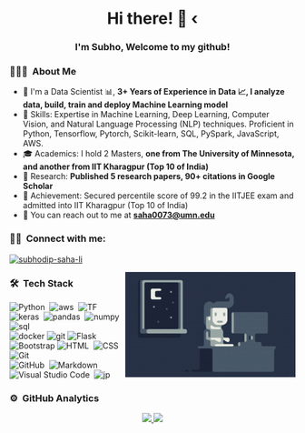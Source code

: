 <!--![Saha Banner](https://github.com/saha0073/saha0073/blob/main/a.jfif)-->

<h1 align="center">Hi there! 👋 ‹</h1>
<h3 align="center">I'm Subho, Welcome to my github! </h3>

<!--<p align="left"> <img src="https://komarev.com/ghpvc/?username=saha0073" alt="saha0073" /> </p>-->
<!-- ## 👋 &nbsp;Hey there! I'm Subho -->

### 👨🏻‍💻 &nbsp;About Me

- 🌟 I'm a Data Scientist 📊, **3+ Years of Experience in Data 📈, I analyze data, build, train and deploy Machine Learning model**
- 📌 Skills: Expertise in Machine Learning, Deep Learning, Computer Vision, and Natural Language Processing (NLP) techniques. Proficient in Python, Tensorflow, Pytorch, Scikit-learn, SQL, PySpark, JavaScript, AWS.
- 🎓 Academics: I hold 2 Masters, **one from The University of Minnesota, and another from IIT Kharagpur (Top 10 of India)**
- 🌱 Research: **Published 5 research papers, 90+ citations in Google Scholar**
- 🥇 Achievement: Secured percentile score of 99.2 in the IITJEE exam and admitted into IIT Kharagpur (Top 10 of India)
- 📧 You can reach out to me at **saha0073@umn.edu** 


### 🤝🏻 &nbsp;Connect with me: 
<a href="https://www.linkedin.com/in/subhodip-saha-li/" target="blank"><img align="center" src="https://cdn.jsdelivr.net/npm/simple-icons@3.0.1/icons/linkedin.svg" alt="subhodip-saha-li" height="30" width="40" /></a>

<img alt="Night Coding" src="https://github.com/saha0073/saha0073/blob/main/Night-Coding.gif" align="right"/>

### 🛠 &nbsp;Tech Stack

![Python](https://img.shields.io/badge/-Python-05122A?style=flat&logo=python)&nbsp;
![aws](https://img.shields.io/badge/AWS%20-%23FF9900.svg?&style=for-the-badge&logo=amazon-aws&logoColor=white)&nbsp;
![TF](https://aleen42.github.io/badges/src/tensorflow.svg)&nbsp;\
![keras](https://img.shields.io/badge/Keras%20-%23D00000.svg?&style=for-the-badge&logo=Keras&logoColor=whit)&nbsp;
![pandas](https://img.shields.io/badge/pandas%20-%23150458.svg?&style=for-the-badge&logo=pandas&logoColor=white)&nbsp;
![numpy](https://img.shields.io/badge/numpy%20-%23013243.svg?&style=for-the-badge&logo=numpy&logoColor=white)&nbsp;
![sql](https://img.shields.io/badge/postgres-%23316192.svg?&style=for-the-badge&logo=postgresql&logoColor=white)&nbsp;\
![docker](https://aleen42.github.io/badges/src/docker.svg)
![git](https://aleen42.github.io/badges/src/github.svg)
![Flask](https://img.shields.io/badge/-Flask-05122A?style=flat&logo=flask)&nbsp;\
![Bootstrap](https://img.shields.io/badge/-Bootstrap-05122A?style=flat&logo=bootstrap&logoColor=563D7C)
![HTML](https://img.shields.io/badge/-HTML-05122A?style=flat&logo=HTML5)&nbsp;
![CSS](https://img.shields.io/badge/-CSS-05122A?style=flat&logo=CSS3&logoColor=1572B6)&nbsp;
![Git](https://img.shields.io/badge/-Git-05122A?style=flat&logo=git)&nbsp;\
![GitHub](https://img.shields.io/badge/-GitHub-05122A?style=flat&logo=github)&nbsp;
![Markdown](https://img.shields.io/badge/-Markdown-05122A?style=flat&logo=markdown)
![Visual Studio Code](https://img.shields.io/badge/-Visual%20Studio%20Code-05122A?style=flat&logo=visual-studio-code&logoColor=007ACC)&nbsp;
![jp](https://img.shields.io/badge/Jupyter%20-%23F37626.svg?&style=for-the-badge&logo=Jupyter&logoColor=white)&nbsp;

### ⚙️ &nbsp;GitHub Analytics

<p align="center">
<a href="https://github.com/saha0073">
  <img height="180em" src="https://github-readme-stats-eight-theta.vercel.app/api?username=saha0073&show_icons=true&theme=algolia&include_all_commits=true&count_private=true"/>
  <img height="180em" src="https://github-readme-stats-eight-theta.vercel.app/api/top-langs/?username=saha0073&layout=compact&langs_count=8&theme=algolia"/>
</a>
</p>


